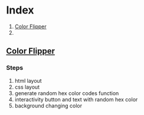 # Index
1. [Color Flipper](#color-flipper)
2. []()

## [Color Flipper](/color-flipper/index.html)
### Steps
1. html layout
2. css layout
3. generate random hex color codes function
4. interactivity button and text with random hex color
5. background changing color